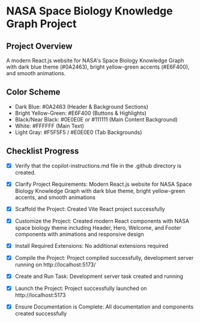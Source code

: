 # NASA Space Biology Knowledge Graph Project

## Project Overview
A modern React.js website for NASA's Space Biology Knowledge Graph with dark blue theme (#0A2463), bright yellow-green accents (#E6F400), and smooth animations.

## Color Scheme
- Dark Blue: #0A2463 (Header & Background Sections)
- Bright Yellow-Green: #E6F400 (Buttons & Highlights)
- Black/Near Black: #0E0E0E or #111111 (Main Content Background)
- White: #FFFFFF (Main Text)
- Light Gray: #F5F5F5 / #E0E0E0 (Tab Backgrounds)

## Checklist Progress

- [x] Verify that the copilot-instructions.md file in the .github directory is created.

- [x] Clarify Project Requirements: Modern React.js website for NASA Space Biology Knowledge Graph with dark blue theme, bright yellow-green accents, and smooth animations

- [x] Scaffold the Project: Created Vite React project successfully

- [x] Customize the Project: Created modern React components with NASA space biology theme including Header, Hero, Welcome, and Footer components with animations and responsive design

- [x] Install Required Extensions: No additional extensions required

- [x] Compile the Project: Project compiled successfully, development server running on http://localhost:5173/

- [x] Create and Run Task: Development server task created and running

- [x] Launch the Project: Project successfully launched on http://localhost:5173

- [x] Ensure Documentation is Complete: All documentation and components created successfully